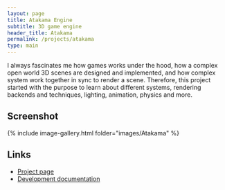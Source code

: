 ```yaml
---
layout: page
title: Atakama Engine
subtitle: 3D game engine
header_title: Atakama
permalink: /projects/atakama
type: main
---
```


I always fascinates me how games works under the hood, how a complex open world 3D scenes are designed and implemented, and how complex system work together in sync to render a scene. Therefore, this project started with the purpose to learn about different systems, rendering backends and techniques, lighting, animation, physics and more.

## Screenshot

{% include image-gallery.html folder="images/Atakama" %}

## Links

* [Project page](https://github.com/marksinkovics/Atakama)
* [Development documentation](https://github.com/marksinkovics/Atakama/blob/main/docs/development.md)